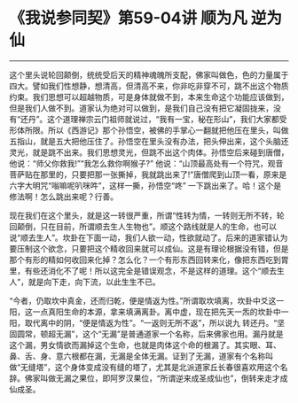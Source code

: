 # 《我说参同契》第59-04讲 顺为凡 逆为仙

------

这个里头说轮回颠倒，统统受后天的精神魂魄所支配，佛家叫做色，色的力量属于四大。譬如我们性想静，想清高，但清高不来，你非吃非穿不可，跳不出这个物质约束。我们思想可以超越物质，可是身体就做不到，本来生命这个功能应该做到，但是我们人做不到。道家认为绝对可以做到，是我们自己没有把它凝固拢来，没有“还丹”。这个道理禅宗云门祖师就说过，“我有一宝，秘在形山”，我们大家都受形体所限。所以《西游记》那个孙悟空，被佛的手掌心一翻就把他压在里头，叫做五指山，就是五大把他压住了。孙悟空在里头没有办法，把头伸出来，这个头脑还灵光，就是跳不出来。我们思想灵光，但跳不出这个肉体。孙悟空后来碰到唐僧，他说：“师父你救我!”“我怎么救你啊猴子?” 他说：“山顶最高处有一个符咒，观音菩萨贴在那里的，只要把那一张撕掉，我就跳出来了!”唐僧爬到山顶一看，原来是六字大明咒“嗡嘛呢叭咪吽”，这样一撕，孙悟空“咚” 一下跳出来了。哈！这个是修法啊！怎么跳出来呢？行善。

现在我们在这个里头，就是这一转很严重，所谓“性转为情，一转则无所不转，轮回颠倒，只在目前，所谓顺去生人生物也”。顺这个路线就是人的生命，也可以说“顺去生人”。坎卦在下面一动，我们人欲一动，性欲就动了。后来的道家错认为要压制这个欲念，只要把这个精收回来就可以成仙。这是有理论根据没有错，但是那个有形的精如何收回来化掉？怎么化？一个有形东西回转来化，像把东西吃到胃里，有些还消化不了呢！所以这完全是错误观念，不是这样的道理。这个“顺去生人”，就是向下走，向下流，以此生生不已。

“今者，仍取坎中真金，还而归乾，便是情返为性。”所谓取坎填离，坎卦中爻这一阳，这一点真阳生命的本源，拿来填满离卦。离中虚，现在把先天一炁的坎卦中一阳，取代离中的阴，“便是情返为性”。“一返则无所不返”，所以说九 转还丹。“坚固圆常，顿超无漏”，这个“无漏”是普通道家一个名称，后来佛家也用。漏丹就是这个漏，男女情欲而漏掉这个生命，也就是肉体这个命的根漏了。其实眼、耳、 鼻、舌、身、意六根都在漏，无漏是全体无漏。证到了无漏，道家有个名称叫做“无缝塔”，这个身体变成没有缝的塔了，尤其是北派道家丘长春很喜欢用这个名辞。佛家叫做无漏之果位，即阿罗汉果位，“所谓逆来成圣成仙也”，倒转来走才成仙成圣。